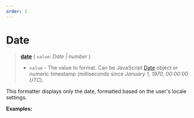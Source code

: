 ```yaml
---
order: 1
---
```


<script setup>
  import DemoValueFormatter from '../../DemoValueFormatter.vue';
  import { demos } from '../preconfigured-formatters';
</script>

# Date <Package name="format"/>

> **[date](../../../api/_localizer/format/date/index.md)** ( `value`: _Date | number_ )
>
> - `value` - The value to format. Can be JavaScript [Date](https://developer.mozilla.org/en-US/docs/Web/JavaScript/Reference/Global_Objects/Date) object or numeric timestamp (milliseconds since _January 1, 1970, 00:00:00 UTC_).

This formatter displays only the date, formatted based on the user's locale settings.

**Examples:**

<DemoValueFormatter :demo="demos.date"/>
